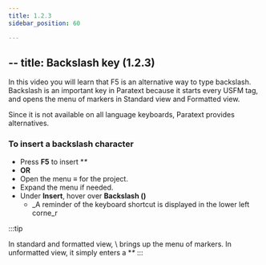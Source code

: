 ```yaml
---
title: 1.2.3
sidebar_position: 60

---
```




## -- title: Backslash key (1.2.3)


In this video you will learn that F5 is an alternative way to type backslash. Backslash is an important key in Paratext because it starts every USFM tag, and opens the menu of markers in Standard view and Formatted view.


Since it is not available on all language keyboards, Paratext provides alternatives.


### To insert a backslash character

- Press **F5** to insert **\**
- **OR**
- Open the menu ≡ for the project.
- Expand the menu if needed.
- Under **Insert**, hover over **Backslash (\)**
	- _A reminder of the keyboard shortcut is displayed in the lower left corne_r

:::tip


In standard and formatted view, \ brings up the menu of markers. In unformatted view, it simply enters a **\** :::

